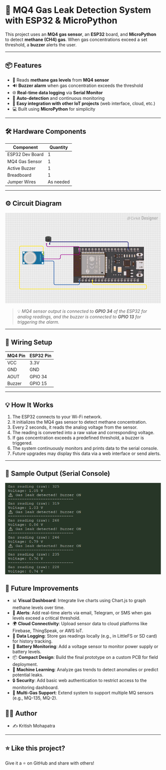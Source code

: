 # 🚨 **MQ4 Gas Leak Detection System with ESP32 & MicroPython**

This project uses an **MQ4 gas sensor**, an **ESP32** board, and **MicroPython** to detect **methane (CH4) gas**. When gas concentrations exceed a set threshold, a **buzzer** alerts the user.

---

## 📦 Features

- 🧪 Reads **methane gas levels** from **MQ4 sensor**
- 🔊 **Buzzer alarm** when gas concentration exceeds the threshold
- 🌐 **Real-time data logging** via **Serial Monitor**
- 🔄 **Auto-detection** and continuous monitoring
- 📱 **Easy integration with other IoT projects** (web interface, cloud, etc.)
- 💻 Built using **MicroPython** for simplicity

---

## 🛠️ Hardware Components

| Component          | Quantity |
|--------------------|----------|
| ESP32 Dev Board    | 1        |
| MQ4 Gas Sensor     | 1        |
| Active Buzzer      | 1        |
| Breadboard         | 1        |
| Jumper Wires       | As needed |

---

## ⚙️ Circuit Diagram

![Circuit Diagram](Circuit_Diagram/circuit_image_(5).png)

> 💡 *MQ4 sensor output is connected to **GPIO 34** of the ESP32 for analog readings, and the buzzer is connected to **GPIO 13** for triggering the alarm.*

---
## 🔌 Wiring Setup

| MQ4 Pin| ESP32 Pin |
|-----------|-----------|
| VCC       | 3.3V      |
| GND       | GND       |
| AOUT      | GPIO 34   |
| Buzzer    | GPIO 15   |


---
## 💡 How It Works

1. The ESP32 connects to your Wi-Fi network.
2. It initializes the MQ4 gas sensor to detect methane concentration.
3. Every 2 seconds, it reads the analog voltage from the sensor.
4. The reading is converted into a raw value and corresponding voltage.
5. If gas concentration exceeds a predefined threshold, a buzzer is triggered.
6. The system continuously monitors and prints data to the serial console.
7. Future upgrades may display this data via a web interface or send alerts.
---

## 🧪 Sample Output (Serial Console)
![Seial Monitor](Circuit_Diagram/serial_monitor.png)

## 🚀 Future Improvements

- 📊 **Visual Dashboard**: Integrate live charts using Chart.js to graph methane levels over time.
- 📱 **Alerts**: Add real-time alerts via email, Telegram, or SMS when gas levels exceed a critical threshold.
- 🌍 **Cloud Connectivity**: Upload sensor data to cloud platforms like Firebase, ThingSpeak, or AWS IoT.
- 💾 **Data Logging**: Store gas readings locally (e.g., in LittleFS or SD card) for history tracking.
- 🔋 **Battery Monitoring**: Add a voltage sensor to monitor power supply or battery levels.
- 📦 **Compact Design**: Build the final prototype on a custom PCB for field deployment.
- 🧠 **Machine Learning**: Analyze gas trends to detect anomalies or predict potential leaks.
- 🔒 **Security**: Add basic web authentication to restrict access to the monitoring dashboard.
- 🧪 **Multi-Gas Support**: Extend system to support multiple MQ sensors (e.g., MQ-135, MQ-2).


## 👨‍💻 Author

- ✍️ Kritish Mohapatra



---

## ⭐ Like this project?

Give it a ⭐ on GitHub and share with others!